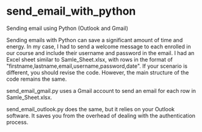 # send_email_with_python
Sending email using Python (Outlook and Gmail)

Sending emails with Python can save a significant amount of time and energy. In my case, I had to send a welcome message to each enrolled in our course and include their username and password in the email. I had an Excel sheet similar to Samle_Sheet.xlsx, with rows in the format of "firstname,lastname,email,username,password,date". If your scenario is different, you should revise the code. However, the main structure of the code remains the same.


send_email_gmail.py uses a Gmail account to send an email for each row in Samle_Sheet.xlsx.

send_email_outlook.py does the same, but it relies on your Outlook software. It saves you from the overhead of dealing with the authentication process.
